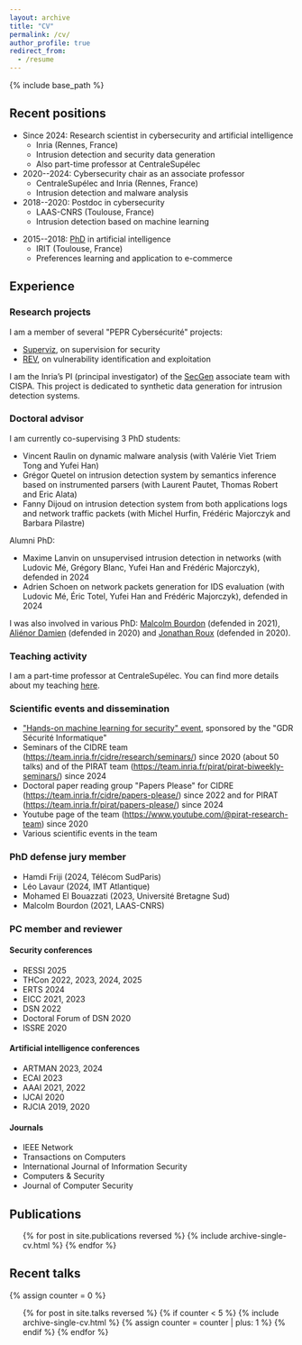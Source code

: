 ```yaml
---
layout: archive
title: "CV"
permalink: /cv/
author_profile: true
redirect_from:
  - /resume
---
```


{% include base_path %}

## Recent positions
- Since 2024: Research scientist in cybersecurity and artificial intelligence
    - Inria (Rennes, France)
    - Intrusion detection and security data generation
    - Also part-time professor at CentraleSupélec
- 2020--2024: Cybersecurity chair as an associate professor
    - CentraleSupélec and Inria (Rennes, France)
    - Intrusion detection and malware analysis
- 2018--2020: Postdoc in cybersecurity
    - LAAS-CNRS (Toulouse, France)
    - Intrusion detection based on machine learning
* 2015--2018: [PhD](https://www.theses.fr/2018TOU30182) in artificial intelligence
    - IRIT (Toulouse, France)
    - Preferences learning and application to e-commerce

## Experience

### Research projects
I am a member of several "PEPR Cybersécurité" projects:
- [Superviz](https://files.inria.fr/superviz/), on supervision for security
- [REV](https://rev.s3.eurecom.fr/), on vulnerability identification and exploitation

I am the Inria’s PI (principal investigator) of the [SecGen](https://files.inria.fr/secgen) associate team with CISPA. This project is dedicated to synthetic data generation for intrusion detection systems.

### Doctoral advisor
I am currently co-supervising 3 PhD students:
- Vincent Raulin on dynamic malware analysis (with Valérie Viet Triem Tong and Yufei Han)
- Grégor Quetel on intrusion detection system by semantics inference based on instrumented parsers (with Laurent Pautet, Thomas Robert and Eric Alata)
- Fanny Dijoud on intrusion detection system from both applications logs and network traffic packets (with Michel Hurfin, Frédéric Majorczyk and Barbara Pilastre)

Alumni PhD:
- Maxime Lanvin on unsupervised intrusion detection in networks (with Ludovic Mé, Grégory Blanc, Yufei Han and Frédéric Majorczyk), defended in 2024
- Adrien Schoen on network packets generation for IDS evaluation (with Ludovic Mé, Éric Totel, Yufei Han and Frédéric Majorczyk), defended in 2024

I was also involved in various PhD: [Malcolm Bourdon](http://theses.fr/s261687) (defended in 2021), [Aliénor Damien](http://theses.fr/2020ISAT0001) (defended in 2020) and [Jonathan Roux](http://theses.fr/2020TOU30011) (defended in 2020).

### Teaching activity

I am a part-time professor at CentraleSupélec. You can find more details about my teaching [here](/teaching/).

### Scientific events and dissemination
- ["Hands-on machine learning for security" event](https://team.inria.fr/cidre/hands-on-machine-learning-for-security/), sponsored by the "GDR Sécurité Informatique"
- Seminars of the CIDRE team (<https://team.inria.fr/cidre/research/seminars/>) since 2020 (about 50 talks) and of the PIRAT team (<https://team.inria.fr/pirat/pirat-biweekly-seminars/>) since 2024
- Doctoral paper reading group "Papers Please" for CIDRE (<https://team.inria.fr/cidre/papers-please/>) since 2022 and for PIRAT (<https://team.inria.fr/pirat/papers-please/>) since 2024
- Youtube page of the team (<https://www.youtube.com/@pirat-research-team>) since 2020
- Various scientific events in the team

### PhD defense jury member
- Hamdi Friji (2024, Télécom SudParis)
- Léo Lavaur (2024, IMT Atlantique)
- Mohamed El Bouazzati (2023, Université Bretagne Sud)
- Malcolm Bourdon (2021, LAAS-CNRS)

### PC member and reviewer

#### Security conferences
- RESSI 2025
- THCon 2022, 2023, 2024, 2025
- ERTS 2024
- EICC 2021, 2023
- DSN 2022
- Doctoral Forum of DSN 2020
- ISSRE 2020

#### Artificial intelligence conferences
- ARTMAN 2023, 2024
- ECAI 2023
- AAAI 2021, 2022
- IJCAI 2020
- RJCIA 2019, 2020

#### Journals
- IEEE Network
- Transactions on Computers
- International Journal of Information Security
- Computers & Security
- Journal of Computer Security

## Publications
  <ul>{% for post in site.publications reversed %}
    {% include archive-single-cv.html %}
  {% endfor %}</ul>

## Recent talks
  {% assign counter = 0 %}
  <ul>{% for post in site.talks reversed %}
    {% if counter < 5 %}
      {% include archive-single-cv.html %}
      {% assign counter = counter | plus: 1 %}
    {% endif %}
  {% endfor %}</ul>

